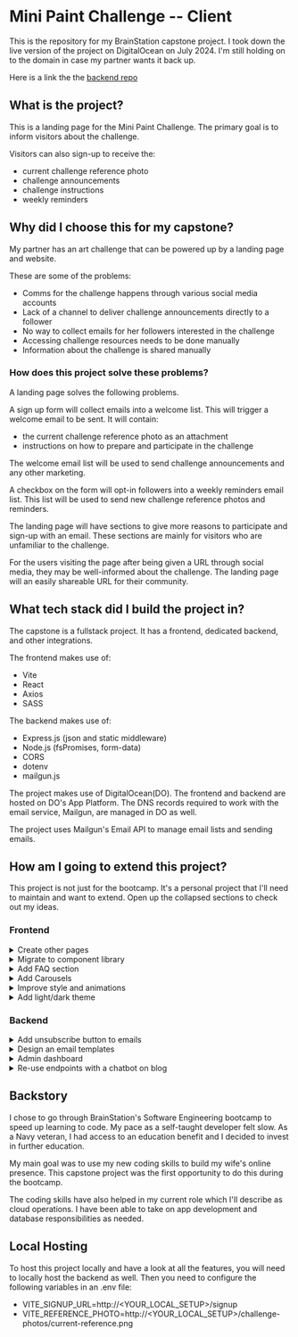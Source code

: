 # Mini Paint Challenge -- Client

This is the repository for my BrainStation capstone project.  I took down the live version of the project on DigitalOcean on July 2024. I'm still holding on to the domain in case my partner wants it back up.

Here is a link the the [backend repo](https://github.com/Arvton/mini-paint-challenge-backend/tree/main)

## What is the project?

This is a landing page for the Mini Paint Challenge. The primary goal is to inform visitors about the challenge.

Visitors can also sign-up to receive the:

- current challenge reference photo
- challenge announcements
- challenge instructions
- weekly reminders

## Why did I choose this for my capstone?

My partner has an art challenge that can be powered up by a landing page and website.

These are some of the problems:

- Comms for the challenge happens through various social media accounts
- Lack of a channel to deliver challenge announcements directly to a follower
- No way to collect emails for her followers interested in the challenge
- Accessing challenge resources needs to be done manually
- Information about the challenge is shared manually

### How does this project solve these problems?

A landing page solves the following problems.

A sign up form will collect emails into a welcome list. This will trigger a welcome email to be sent. It will contain:

- the current challenge reference photo as an attachment
- instructions on how to prepare and participate in the challenge

The welcome email list will be used to send challenge announcements and any other marketing.

A checkbox on the form will opt-in followers into a weekly reminders email list. This list will be used to send new challenge reference photos and reminders.

The landing page will have sections to give more reasons to participate and sign-up with an email. These sections are mainly for visitors who are unfamiliar to the challenge.

For the users visiting the page after being given a URL through social media, they may be well-informed about the challenge.  The landing page will an easily shareable URL for their community.

## What tech stack did I build the project in?

The capstone is a fullstack project. It has a frontend, dedicated backend, and other integrations.

The frontend makes use of:

- Vite
- React
- Axios
- SASS

The backend makes use of:

- Express.js (json and static middleware)
- Node.js (fsPromises, form-data)
- CORS
- dotenv
- mailgun.js

The project makes use of DigitalOcean(DO). The frontend and backend are hosted on DO's App Platform. The DNS records required to work with the email service, Mailgun, are managed in DO as well.

The project uses Mailgun's Email API to manage email lists and sending emails.

## How am I going to extend this project?

This project is not just for the bootcamp. It's a personal project that I'll need to maintain and want to extend. Open up the collapsed sections to check out my ideas.

### Frontend

<details>
<summary>Create other pages</summary>
When I wrote up the capstone proposal, there were other pages that could be added to the project. I can add these seprate pages: About, Socials, Gallery, & Collaborators.

The About page will have more info about my partner and why she started the challenge.

The Socials page will have stylish cards that link out to my partner's [Youtube](https://www.youtube.com/@meganjosolart), [Instagram](https://www.instagram.com/meganjosolart/), and [blog](https://meganjosolart.ca/).

The Gallery page will feature art from the community. The challenge encourages others to create their own pieces of art and to tag my partner on social media. This page could be the home for all of it and serves as social proof for my wife's ability to encourage users to create.

The Collaborators page is for facilitating collaborations. Right now, my partner is handling this through DMs on Instagram. This page will have a form to submit the collaborator's reference photo(s) and contact info. A booking calendar will eb available to see open livestreams for a collaboration.

</details>
<details>
<summary>Migrate to component library</summary>
I want to migrate from using my own components to pre-made components. The components I'm planning to migrate to are Radix Primitives. I like that they are taking care of accessibility and that they are unstyled.
</details>
<details>
<summary>Add FAQ section</summary>
A frequently asked question section can better inform a visitor. It can lower the amount of questions being sent over social media.
</details>
<details>
<summary>Add Carousels</summary>
A frequently asked question section can better inform a visitor. It can lower the amount of questions being sent over social media.
</details>
<details>
<summary>Improve style and animations</summary>
The landing page has a basic design that I'm proud of. I want to try some a bento grid design and some fancier animations.
</details>
<details>
<summary>Add light/dark theme</summary>
The page is dark themed by default. I would like to add theme responsiveness based on the user's preferences.
</details>

### Backend

<details>
<summary>Add unsubscribe button to emails</summary>
This is legally required. It will be set up as another endpoint
</details>
<details>
<summary>Design an email templates</summary>
The current solution is one giant text string with line breaks.
</details>
<details>
<summary>Admin dashboard</summary>
The dashboard will be used trigger or schedule the weekly emails. It should provide a view of the attachment and the email text contents.

It will have a login page to control access
</details>
<details>
<summary>Re-use endpoints with a chatbot on blog</summary>
I originally wanted a chatbot for my capstone.  The chatbot will serve as an interactive mini paint challenge landing on the blog.
</details>

## Backstory

I chose to go through BrainStation's Software Engineering bootcamp to speed up learning to code. My pace as a self-taught developer felt slow.  As a Navy veteran, I had access to an education benefit and I decided to invest in further education.

My main goal was to use my new coding skills to build my wife's online presence. This capstone project was the first opportunity to do this during the bootcamp.

The coding skills have also helped in my current role which I'll describe as cloud operations. I have been able to take on app development and database responsibilities as needed.

## Local Hosting

To host this project locally and have a look at all the features, you will need to locally host the backend as well.
Then you need to configure the following variables in an .env file:

- VITE_SIGNUP_URL=http://<YOUR_LOCAL_SETUP>/signup
- VITE_REFERENCE_PHOTO=http://<YOUR_LOCAL_SETUP>/challenge-photos/current-reference.png
